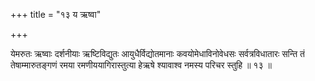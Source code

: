 +++
title = "१३ य ऋष्वा"

+++

येमरुतः ऋष्वाः दर्शनीयाः ऋष्टिविद्युतः आयुधैर्विद्योतमानाः कवयोमेधाविनोवेधसः सर्वत्रविधातारः सन्ति तं तेषाम्मारुतङ्गणं रमया रमणीययागिरास्तुत्या हेऋषे श्यावाश्व नमस्य परिचर स्तुहि ॥ १३ ॥